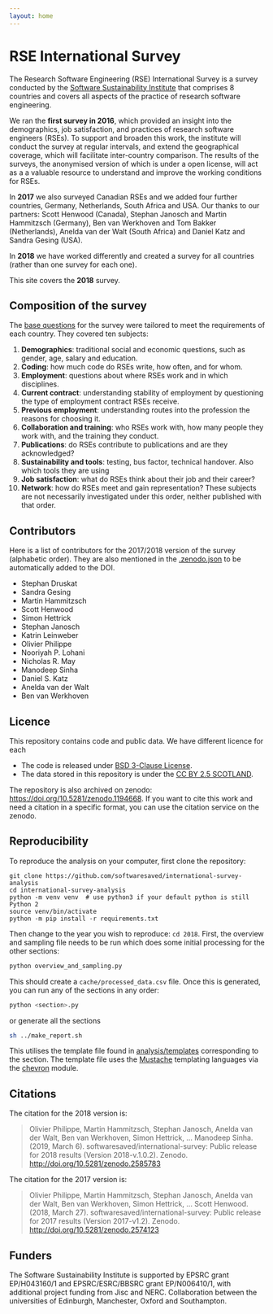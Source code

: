 ```yaml
---
layout: home
---
```

# RSE International Survey

The Research Software Engineering (RSE) International Survey is a survey conducted
by the [Software Sustainability Institute](https://www.software.ac.uk) that comprises 8 countries
and covers all aspects of the practice of research software engineering.

We ran the **first survey in 2016**, which provided an insight into the
demographics, job satisfaction, and practices of research software engineers
(RSEs). To support and broaden this work, the institute will conduct the survey
at regular intervals, and extend the geographical coverage, which will
facilitate inter-country comparison. The results of the surveys, the anonymised
version of which is under a open license, will act as a a valuable resource to
understand and improve the working conditions for RSEs.

In **2017** we also surveyed Canadian RSEs and we added four further countries,
Germany, Netherlands, South Africa and USA. Our thanks to our partners: Scott
Henwood (Canada), Stephan Janosch and Martin Hammitzsch (Germany), Ben van
Werkhoven and Tom Bakker (Netherlands), Anelda van der Walt (South Africa) and
Daniel Katz and Sandra Gesing (USA).

In **2018** we have worked differently and created a survey for all countries
(rather than one survey for each one).

This site covers the **2018** survey.

## Composition of the survey

The [base questions](https://github.com/softwaresaved/international-survey/blob/master/survey_creation/2018/questions.csv) for the survey were tailored to meet the requirements of each country. They covered ten subjects:
   1. **Demographics**: traditional social and economic questions, such as gender, age, salary and education.
   1. **Coding**: how much code do RSEs write, how often, and for whom.
   1. **Employment**: questions about where RSEs work and in which disciplines.
   1. **Current contract**: understanding stability of employment by questioning the type of employment contract RSEs receive.
   1. **Previous employment**: understanding routes into the profession the reasons for choosing it.
   1. **Collaboration and training**: who RSEs work with, how many people they work with, and the training they conduct.
   1. **Publications**: do RSEs contribute to publications and are they acknowledged?
   1. **Sustainability and tools**: testing, bus factor, technical handover. Also which tools they are using
   1. **Job satisfaction**: what do RSEs think about their job and their career?
   1. **Network**: how do RSEs meet and gain representation?
These subjects are not necessarily  investigated under this order, neither published with that order. 

## Contributors

Here is a list of contributors for the 2017/2018 version of the survey (alphabetic order). They are also mentioned in the [.zenodo.json](https://github.com/softwaresaved/international-survey/blob/master/.zenodo.json) to be automatically added to the DOI.
* Stephan Druskat
* Sandra Gesing
* Martin Hammitzsch
* Scott Henwood
* Simon Hettrick
* Stephan Janosch
* Katrin Leinweber
* Olivier Philippe
* Nooriyah P. Lohani
* Nicholas R. May
* Manodeep Sinha
* Daniel S. Katz
* Anelda van der Walt
* Ben van Werkhoven

## Licence 

This repository contains code and public data. We have different licence for each
* The code is released under [BSD 3-Clause License](https://github.com/softwaresaved/international-survey/blob/master/LICENSE.md).
* The data stored in this repository is under the [CC BY 2.5 SCOTLAND](https://github.com/softwaresaved/international-survey/blob/master/LICENSE_FOR_DATA).

The repository is also archived on zenodo: https://doi.org/10.5281/zenodo.1194668.
If you want to cite this work and need a citation in a specific format, you can use the citation service on the zenodo.

## Reproducibility

To reproduce the analysis on your computer, first clone the repository:

```
git clone https://github.com/softwaresaved/international-survey-analysis
cd international-survey-analysis
python -m venv venv  # use python3 if your default python is still Python 2
source venv/bin/activate
python -m pip install -r requirements.txt
```

Then change to the year you wish to reproduce: `cd 2018`. First, the
overview and sampling file needs to be run which does some initial processing
for the other sections:

```bash
python overview_and_sampling.py
```

This should create a `cache/processed_data.csv` file. Once this is generated, you can run any of the sections in any order:

```bash
python <section>.py
```

or generate all the sections
```bash
sh ../make_report.sh
```

This utilises the template file found in
[analysis/templates](https://github.com/softwaresaved/international-survey-analysis/tree/main/templates)
corresponding to the section. The template file uses the
[Mustache](https://mustache.github.io) templating languages via the
[chevron](https://pypi.org/project/chevron/) module.

## Citations
The citation for the 2018 version is:
> Olivier Philippe, Martin Hammitzsch, Stephan Janosch, Anelda van der Walt, Ben van Werkhoven, Simon Hettrick, … Manodeep Sinha. (2019, March 6). softwaresaved/international-survey: Public release for 2018 results (Version 2018-v.1.0.2). Zenodo. http://doi.org/10.5281/zenodo.2585783

The citation for the 2017 version is:
> Olivier Philippe, Martin Hammitzsch, Stephan Janosch, Anelda van der Walt, Ben van Werkhoven, Simon Hettrick, … Scott Henwood. (2018, March 27). softwaresaved/international-survey: Public release for 2017 results (Version 2017-v1.2). Zenodo. http://doi.org/10.5281/zenodo.2574123

## Funders
The Software Sustainability Institute is supported by EPSRC grant EP/H043160/1 and EPSRC/ESRC/BBSRC grant EP/N006410/1, with additional project funding from Jisc and NERC. Collaboration between the universities of Edinburgh, Manchester, Oxford and Southampton.
